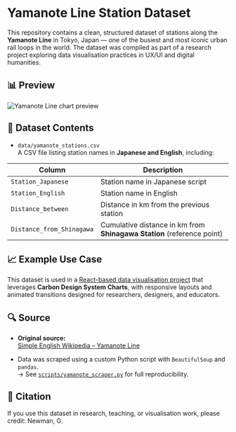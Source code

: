 # Yamanote Line Station Dataset

This repository contains a clean, structured dataset of stations along the **Yamanote Line** in Tokyo, Japan — one of the busiest and most iconic urban rail loops in the world. The dataset was compiled as part of a research project exploring data visualisation practices in UX/UI and digital humanities.

## 📊 Preview

![Yamanote Line chart preview](visualisation/chart-preview.png)

## 📂 Dataset Contents

- `data/yamanote_stations.csv`  
  A CSV file listing station names in **Japanese and English**, including:
  
| Column | Description |
|--------|-------------|
| `Station_Japanese` | Station name in Japanese script |
| `Station_English` | Station name in English |
| `Distance_between` | Distance in km from the previous station |
| `Distance_from_Shinagawa` | Cumulative distance in km from **Shinagawa Station** (reference point) |

## 📈 Example Use Case

This dataset is used in a [React-based data visualisation project](https://github.com/MunoMono/rca-phd-website) that leverages **Carbon Design System Charts**, with responsive layouts and animated transitions designed for researchers, designers, and educators.

## 🔍 Source

- **Original source:**  
  [Simple English Wikipedia – Yamanote Line](https://simple.wikipedia.org/wiki/Yamanote_Line)

- Data was scraped using a custom Python script with `BeautifulSoup` and `pandas`.  
  → See [`scripts/yamanote_scraper.py`](scripts/yamanote_scraper.py) for full reproducibility.

## 📖 Citation

If you use this dataset in research, teaching, or visualisation work, please credit: Newman, G.
